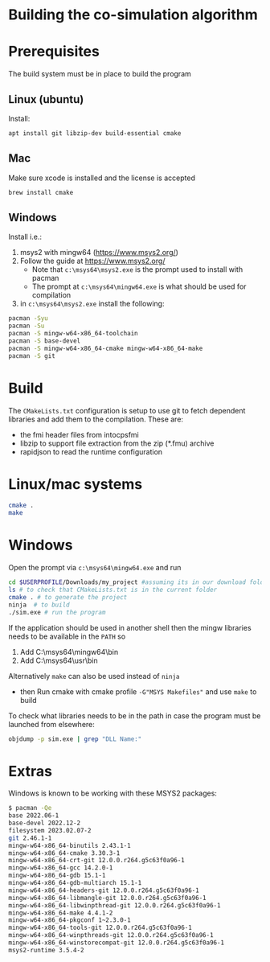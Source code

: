 # Building the co-simulation algorithm

# Prerequisites 
The build system must be in place to build the program

## Linux (ubuntu)

Install:

```bash
apt install git libzip-dev build-essential cmake
```

## Mac

Make sure xcode is installed and the license is accepted
```bash
brew install cmake
```

## Windows

Install i.e.:

1. msys2 with mingw64 (https://www.msys2.org/)
2. Follow the guide at https://www.msys2.org/
   * Note that `c:\msys64\msys2.exe` is the prompt used to install with pacman 
   * The prompt at `c:\msys64\mingw64.exe` is what should be used for compilation
3. in `c:\msys64\msys2.exe` install the following:
  ```bash
pacman -Syu
pacman -Su
pacman -S mingw-w64-x86_64-toolchain
pacman -S base-devel
pacman -S mingw-w64-x86_64-cmake mingw-w64-x86_64-make
pacman -S git
  ```


# Build
The `CMakeLists.txt` configuration is setup to use git to fetch dependent libraries and add them to the compilation. These are:
* the fmi header files from intocpsfmi
* libzip to support file extraction from the zip (*.fmu) archive 
* rapidjson to read the runtime configuration

# Linux/mac systems

~~~bash
cmake .
make
~~~

# Windows

Open the prompt via `c:\msys64\mingw64.exe` and run
```bash
cd $USERPROFILE/Downloads/my_project #assuming its in our download folder
ls # to check that CMakeLists.txt is in the current folder
cmake . # to generate the project
ninja  # to build
./sim.exe # run the program
```

If the application should be used in another shell then the mingw libraries needs to be available in the `PATH` so
1. Add C:\msys64\mingw64\bin
2. Add C:\msys64\usr\bin

Alternatively `make` can also be used instead of `ninja`
* then Run cmake with cmake profile `-G"MSYS Makefiles"` and use `make` to build

To check what libraries needs to be in the path in case the program must be launched from elsewhere:

~~~bash
objdump -p sim.exe | grep "DLL Name:"
~~~


# Extras

Windows is known to be working with these MSYS2 packages:
```bash
$ pacman -Qe
base 2022.06-1
base-devel 2022.12-2
filesystem 2023.02.07-2
git 2.46.1-1
mingw-w64-x86_64-binutils 2.43.1-1
mingw-w64-x86_64-cmake 3.30.3-1
mingw-w64-x86_64-crt-git 12.0.0.r264.g5c63f0a96-1
mingw-w64-x86_64-gcc 14.2.0-1
mingw-w64-x86_64-gdb 15.1-1
mingw-w64-x86_64-gdb-multiarch 15.1-1
mingw-w64-x86_64-headers-git 12.0.0.r264.g5c63f0a96-1
mingw-w64-x86_64-libmangle-git 12.0.0.r264.g5c63f0a96-1
mingw-w64-x86_64-libwinpthread-git 12.0.0.r264.g5c63f0a96-1
mingw-w64-x86_64-make 4.4.1-2
mingw-w64-x86_64-pkgconf 1~2.3.0-1
mingw-w64-x86_64-tools-git 12.0.0.r264.g5c63f0a96-1
mingw-w64-x86_64-winpthreads-git 12.0.0.r264.g5c63f0a96-1
mingw-w64-x86_64-winstorecompat-git 12.0.0.r264.g5c63f0a96-1
msys2-runtime 3.5.4-2
```